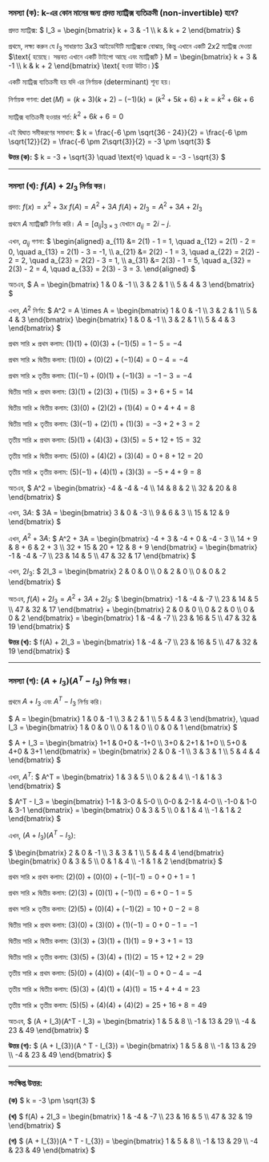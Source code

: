 ### সমস্যা (ক): k-এর কোন মানের জন্য প্রদত্ত ম্যাট্রিক্স ব্যতিক্রমী (non-invertible) হবে?

প্রদত্ত ম্যাট্রিক্স:
$` I_3 = \begin{bmatrix} k + 3 & -1 \\ k & k + 2 \end{bmatrix} `$

$`\text{প্রথমে, লক্ষ্য করুন যে } I_3 \text{ সাধারণত } 3x3 \text{ আইডেন্টিটি ম্যাট্রিক্সকে বোঝায়, কিন্তু এখানে একটি } 2x2 \text{ ম্যাট্রিক্স দেওয়া }`$  
$`\text{ হয়েছে। সম্ভবত এখানে একটি টাইপো আছে এবং ম্যাট্রিক্সটি } M = \begin{bmatrix} k + 3 & -1 \\ k & k + 2 \end{bmatrix} \text{ হওয়া উচিত।}`$

একটি ম্যাট্রিক্স ব্যতিক্রমী হয় যদি এর নির্ণায়ক (determinant) শূন্য হয়।

নির্ণায়ক গণনা:
$` \det(M) = (k + 3)(k + 2) - (-1)(k) = (k^2 + 5k + 6) + k = k^2 + 6k + 6 `$

ম্যাট্রিক্স ব্যতিক্রমী হওয়ার শর্ত:
$` k^2 + 6k + 6 = 0 `$

এই দ্বিঘাত সমীকরণের সমাধান:
$` k = \frac{-6 \pm \sqrt{36 - 24}}{2} = \frac{-6 \pm \sqrt{12}}{2} = \frac{-6 \pm 2\sqrt{3}}{2} = -3 \pm \sqrt{3} `$

**উত্তর (ক):**
$` k = -3 + \sqrt{3} \quad \text{বা} \quad k = -3 - \sqrt{3} `$

---

### সমস্যা (খ): $` f(A) + 2I_{3} `$ নির্ণয় কর।

প্রদত্ত:
$` f(x) = x^2 + 3x `$
$` f(A) = A^2 + 3A `$
$` f(A) + 2I_3 = A^2 + 3A + 2I_3 `$

প্রথমে $` A `$ ম্যাট্রিক্সটি নির্ণয় করি। $` A = [a_{ij}]_{3 \times 3} `$ যেখানে $` a_{ij} = 2i - j `$.

এখন, $` a_{ij} `$ গণনা:
$`
\begin{aligned}
a_{11} &= 2(1) - 1 = 1, \quad a_{12} = 2(1) - 2 = 0, \quad a_{13} = 2(1) - 3 = -1, \\
a_{21} &= 2(2) - 1 = 3, \quad a_{22} = 2(2) - 2 = 2, \quad a_{23} = 2(2) - 3 = 1, \\
a_{31} &= 2(3) - 1 = 5, \quad a_{32} = 2(3) - 2 = 4, \quad a_{33} = 2(3) - 3 = 3.
\end{aligned}
`$

অতএব,
$` A = \begin{bmatrix} 1 & 0 & -1 \\ 3 & 2 & 1 \\ 5 & 4 & 3 \end{bmatrix} `$

এখন, $` A^2 `$ নির্ণয়:
$` A^2 = A \times A = \begin{bmatrix} 1 & 0 & -1 \\ 3 & 2 & 1 \\ 5 & 4 & 3 \end{bmatrix} \begin{bmatrix} 1 & 0 & -1 \\ 3 & 2 & 1 \\ 5 & 4 & 3 \end{bmatrix} `$

প্রথম সারি × প্রথম কলাম:
$` (1)(1) + (0)(3) + (-1)(5) = 1 - 5 = -4 `$

প্রথম সারি × দ্বিতীয় কলাম:
$` (1)(0) + (0)(2) + (-1)(4) = 0 - 4 = -4 `$

প্রথম সারি × তৃতীয় কলাম:
$` (1)(-1) + (0)(1) + (-1)(3) = -1 - 3 = -4 `$

দ্বিতীয় সারি × প্রথম কলাম:
$` (3)(1) + (2)(3) + (1)(5) = 3 + 6 + 5 = 14 `$

দ্বিতীয় সারি × দ্বিতীয় কলাম:
$` (3)(0) + (2)(2) + (1)(4) = 0 + 4 + 4 = 8 `$

দ্বিতীয় সারি × তৃতীয় কলাম:
$` (3)(-1) + (2)(1) + (1)(3) = -3 + 2 + 3 = 2 `$

তৃতীয় সারি × প্রথম কলাম:
$` (5)(1) + (4)(3) + (3)(5) = 5 + 12 + 15 = 32 `$

তৃতীয় সারি × দ্বিতীয় কলাম:
$` (5)(0) + (4)(2) + (3)(4) = 0 + 8 + 12 = 20 `$

তৃতীয় সারি × তৃতীয় কলাম:
$` (5)(-1) + (4)(1) + (3)(3) = -5 + 4 + 9 = 8 `$

অতএব,
$` A^2 = \begin{bmatrix} -4 & -4 & -4 \\ 14 & 8 & 2 \\ 32 & 20 & 8 \end{bmatrix} `$

এখন, $` 3A `$:
$` 3A = \begin{bmatrix} 3 & 0 & -3 \\ 9 & 6 & 3 \\ 15 & 12 & 9 \end{bmatrix} `$

এখন, $` A^2 + 3A `$:
$` A^2 + 3A = \begin{bmatrix} -4 + 3 & -4 + 0 & -4 - 3 \\ 14 + 9 & 8 + 6 & 2 + 3 \\ 32 + 15 & 20 + 12 & 8 + 9 \end{bmatrix} = \begin{bmatrix} -1 & -4 & -7 \\ 23 & 14 & 5 \\ 47 & 32 & 17 \end{bmatrix} `$

এখন, $` 2I_3 `$:
$` 2I_3 = \begin{bmatrix} 2 & 0 & 0 \\ 0 & 2 & 0 \\ 0 & 0 & 2 \end{bmatrix} `$

অতএব, $` f(A) + 2I_3 = A^2 + 3A + 2I_3 `$:
$` \begin{bmatrix} -1 & -4 & -7 \\ 23 & 14 & 5 \\ 47 & 32 & 17 \end{bmatrix} + \begin{bmatrix} 2 & 0 & 0 \\ 0 & 2 & 0 \\ 0 & 0 & 2 \end{bmatrix} = \begin{bmatrix} 1 & -4 & -7 \\ 23 & 16 & 5 \\ 47 & 32 & 19 \end{bmatrix} `$

**উত্তর (খ):**
$` f(A) + 2I_3 = \begin{bmatrix} 1 & -4 & -7 \\ 23 & 16 & 5 \\ 47 & 32 & 19 \end{bmatrix} `$

---

### সমস্যা (গ): $` (A + I_{3})(A ^ T - I_{3}) `$ নির্ণয় কর।

প্রথমে $` A + I_3 `$ এবং $` A^T - I_3 `$ নির্ণয় করি।

$` A = \begin{bmatrix} 1 & 0 & -1 \\ 3 & 2 & 1 \\ 5 & 4 & 3 \end{bmatrix}, \quad I_3 = \begin{bmatrix} 1 & 0 & 0 \\ 0 & 1 & 0 \\ 0 & 0 & 1 \end{bmatrix} `$

$` A + I_3 = \begin{bmatrix} 1+1 & 0+0 & -1+0 \\ 3+0 & 2+1 & 1+0 \\ 5+0 & 4+0 & 3+1 \end{bmatrix} = \begin{bmatrix} 2 & 0 & -1 \\ 3 & 3 & 1 \\ 5 & 4 & 4 \end{bmatrix} `$

এখন, $` A^T `$:
$` A^T = \begin{bmatrix} 1 & 3 & 5 \\ 0 & 2 & 4 \\ -1 & 1 & 3 \end{bmatrix} `$

$` A^T - I_3 = \begin{bmatrix} 1-1 & 3-0 & 5-0 \\ 0-0 & 2-1 & 4-0 \\ -1-0 & 1-0 & 3-1 \end{bmatrix} = \begin{bmatrix} 0 & 3 & 5 \\ 0 & 1 & 4 \\ -1 & 1 & 2 \end{bmatrix} `$

এখন, $` (A + I_3)(A^T - I_3) `$:

$` \begin{bmatrix} 2 & 0 & -1 \\ 3 & 3 & 1 \\ 5 & 4 & 4 \end{bmatrix} \begin{bmatrix} 0 & 3 & 5 \\ 0 & 1 & 4 \\ -1 & 1 & 2 \end{bmatrix} `$

প্রথম সারি × প্রথম কলাম:
$` (2)(0) + (0)(0) + (-1)(-1) = 0 + 0 + 1 = 1 `$

প্রথম সারি × দ্বিতীয় কলাম:
$` (2)(3) + (0)(1) + (-1)(1) = 6 + 0 - 1 = 5 `$

প্রথম সারি × তৃতীয় কলাম:
$` (2)(5) + (0)(4) + (-1)(2) = 10 + 0 - 2 = 8 `$

দ্বিতীয় সারি × প্রথম কলাম:
$` (3)(0) + (3)(0) + (1)(-1) = 0 + 0 - 1 = -1 `$

দ্বিতীয় সারি × দ্বিতীয় কলাম:
$` (3)(3) + (3)(1) + (1)(1) = 9 + 3 + 1 = 13 `$

দ্বিতীয় সারি × তৃতীয় কলাম:
$` (3)(5) + (3)(4) + (1)(2) = 15 + 12 + 2 = 29 `$

তৃতীয় সারি × প্রথম কলাম:
$` (5)(0) + (4)(0) + (4)(-1) = 0 + 0 - 4 = -4 `$

তৃতীয় সারি × দ্বিতীয় কলাম:
$` (5)(3) + (4)(1) + (4)(1) = 15 + 4 + 4 = 23 `$

তৃতীয় সারি × তৃতীয় কলাম:
$` (5)(5) + (4)(4) + (4)(2) = 25 + 16 + 8 = 49 `$

অতএব,
$` (A + I_3)(A^T - I_3) = \begin{bmatrix} 1 & 5 & 8 \\ -1 & 13 & 29 \\ -4 & 23 & 49 \end{bmatrix} `$

**উত্তর (গ):**
$` (A + I_{3})(A ^ T - I_{3}) = \begin{bmatrix} 1 & 5 & 8 \\ -1 & 13 & 29 \\ -4 & 23 & 49 \end{bmatrix} `$

---

### সংক্ষিপ্ত উত্তর:

**(ক)**
$` k = -3 \pm \sqrt{3} `$

**(খ)**
$` f(A) + 2I_3 = \begin{bmatrix} 1 & -4 & -7 \\ 23 & 16 & 5 \\ 47 & 32 & 19 \end{bmatrix} `$

**(গ)**
$` (A + I_{3})(A ^ T - I_{3}) = \begin{bmatrix} 1 & 5 & 8 \\ -1 & 13 & 29 \\ -4 & 23 & 49 \end{bmatrix} `$
